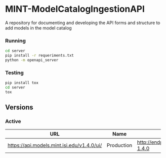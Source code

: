 # MINT-ModelCatalogIngestionAPI
A repository for documenting and developing the API forms and structure to add models in the model catalog

### Running

```bash
cd server
pip install -r requeriments.txt
python -m openapi_server
```

### Testing

```bash
pip install tox
cd server
tox
```


## Versions

### Active

| URL                                 | Name        | Endpoint                          |
|-------------------------------------|-------------|-----------------------------------|
| https://api.models.mint.isi.edu/v1.4.0/ui/     | Production  | http://endpoint.mint.isi.edu/modelCatalog-1.4.0 |
